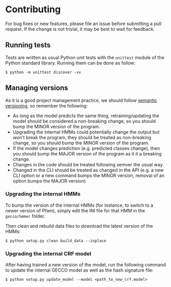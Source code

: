 # Contributing

For bug fixes or new features, please file an issue before submitting a pull request.
If the change is not trivial, it may be best to wait for feedback.

## Running tests

Tests are written as usual Python unit tests with the `unittest` module of the
Python standard library. Running them can be done as follow:

```console
$ python -m unittest discover -vv
```


## Managing versions

As it is a good project management practice, we should follow
[semantic versioning](https://semver.org/), so remember the following:

* As long as the model predicts the same thing, retraining/updating the model
  should be considered a non-breaking change, so you should bump the MINOR
  version of the program.
* Upgrading the internal HMMs could potentially change the output but won't
  break the program, they should be treated as non-breaking change, so you
  should bump the MINOR version of the program.
* If the model changes prediction (e.g. predicted classes change), then you
  should bump the MAJOR version of the program as it it a breaking change.
* Changes in the code should be treated following semver the usual way.
* Changed in the CLI should be treated as changed in the API (e.g. a new
  CLI option or a new command bumps the MINOR version, removal of an option
  bumps the MAJOR version).


### Upgrading the internal HMMs

To bump the version of the internal HMMs (for instance, to switch to a newer
version of Pfam), simply edit the INI file for that HMM in the
``gecco/hmmer`` folder.

Then clean and rebuild data files to download the latest version of
the HMMs:

```console
$ python setup.py clean build_data --inplace
```


### Upgrading the internal CRF model

After having trained a new version of the model, run the following
command to update the internal GECCO model as well as the hash signature file:

```console
$ python setup.py update_model --model <path_to_new_crf.model>
```
